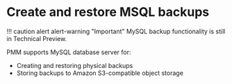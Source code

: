 # Create and restore MSQL backups

!!! caution alert alert-warning "Important"
    MySQL backup functionality is still in Technical Preview.
    
PMM supports MySQL database server for:
    
  - Creating and restoring physical backups
  - Storing backups to Amazon S3-compatible object storage  

